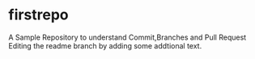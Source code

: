 # firstrepo
A Sample Repository to understand Commit,Branches and Pull Request
Editing the readme branch by adding some addtional text.
